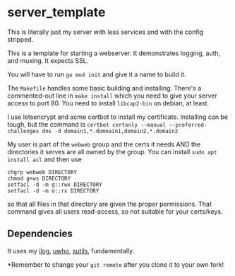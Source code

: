 # server_template

This is literally just my server with less services and with the config stripped.

This is a template for starting a webserver. It demonstrates logging, auth, and muxing. It expects SSL.

You will have to run `go mod init` and give it a name to build it.

The `Makefile` handles some basic building and installing. There's a commented-out line in `make install` which you need to give your server access to port 80. You need to install `libcap2-bin` on debian, at least.

I use letsencrypt and acme certbot to install my certificate. Installing can be tough, but the command is `certbot certonly --manual --preferred-challenges dns -d domain1,*.domnain1,domain2,*.domain2`

My user is part of the `webweb` group and the certs it needs AND the directories it serves are all owned by the group.
You can install `sudo apt install acl` and then use

```
chgrp webweb DIRECTORY
chmod g+ws DIRECTORY
setfacl -d -m g::rwx DIRECTORY
setfacl -d -m o::rx DIRECTORY
```

so that all files in that directory are given the proper permissions. That command gives all users read-access, so not suitable for your certs/keys.

## Dependencies

It uses my [ilog](github.com/ajpikul-com/ilog), [uwho](github.com/ajpikul-com/uwho), [sutils](github.com/ajpikul-com/sutils), fundamentally.

*Remember to change your `git remote` after you clone it to your own fork!
